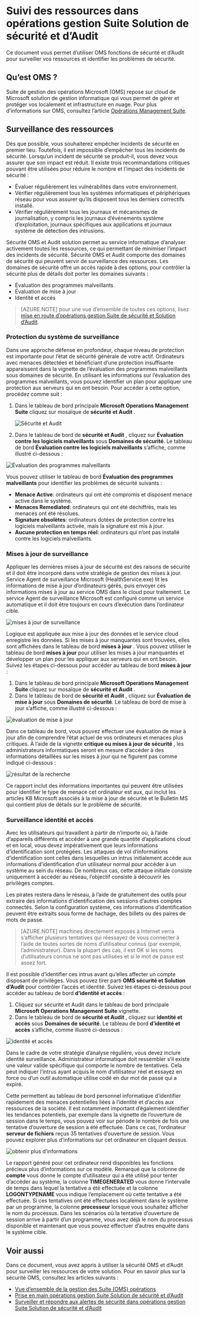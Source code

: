 <properties
   pageTitle="Suivi des ressources dans les opérations de sécurité Suite de gestion et d’Audit Solution | Microsoft Azure"
   description="Ce document vous permet d’utiliser la sécurité OMS et Audit des fonctionnalités pour surveiller vos ressources et identifier les problèmes de sécurité."
   services="operations-management-suite"
   documentationCenter="na"
   authors="YuriDio"
   manager="swadhwa"
   editor=""/>

<tags
   ms.service="operations-management-suite"
   ms.topic="article" 
   ms.devlang="na"
   ms.tgt_pltfrm="na"
   ms.workload="na"
   ms.date="10/18/2016"
   ms.author="yurid"/>

# <a name="monitoring-resources-in-operations-management-suite-security-and-audit-solution"></a>Suivi des ressources dans opérations gestion Suite Solution de sécurité et d’Audit

Ce document vous permet d’utiliser OMS fonctions de sécurité et d’Audit pour surveiller vos ressources et identifier les problèmes de sécurité.

## <a name="what-is-oms"></a>Qu’est OMS ?

Suite de gestion des opérations Microsoft (OMS) repose sur cloud de Microsoft solution de gestion informatique qui vous permet de gérer et protéger vos localement et infrastructure en nuage. Pour plus d’informations sur OMS, consultez l’article [Opérations Management Suite](https://technet.microsoft.com/library/mt484091.aspx).

## <a name="monitoring-resources"></a>Surveillance des ressources

Dès que possible, vous souhaiterez empêcher incidents de sécurité en premier lieu. Toutefois, il est impossible d’empêcher tous les incidents de sécurité. Lorsqu’un incident de sécurité se produit-il, vous devez vous assurer que son impact est réduit.  Il existe trois recommandations critiques pouvant être utilisées pour réduire le nombre et l’impact des incidents de sécurité :

- Évaluer régulièrement les vulnérabilités dans votre environnement.
- Vérifier régulièrement tous les systèmes informatiques et périphériques réseau pour vous assurer qu’ils disposent tous les derniers correctifs installé.
- Vérifier régulièrement tous les journaux et mécanismes de journalisation, y compris les journaux d’événements système d’exploitation, journaux spécifiques aux applications et journaux système de détection des intrusions.

Sécurité OMS et Audit solution permet au service informatique d’analyser activement toutes les ressources, ce qui permettant de minimiser l’impact des incidents de sécurité. Sécurité OMS et Audit comporte des domaines de sécurité qui peuvent servir de surveillance des ressources. Les domaines de sécurité offre un accès rapide à des options, pour contrôler la sécurité plus de détails doit porter les domaines suivants :

- Évaluation des programmes malveillants
- Évaluation de mise à jour
- Identité et accès

> [AZURE.NOTE] pour une vue d’ensemble de toutes ces options, lisez [mise en route d’opérations gestion Suite de sécurité et Solution d’Audit](oms-security-getting-started.md).

### <a name="monitoring-system-protection"></a>Protection du système de surveillance

Dans une approche défense en profondeur, chaque niveau de protection est importante pour l’état de sécurité générale de votre actif. Ordinateurs avec menaces détectées et bénéficiant d’une protection insuffisante apparaissent dans la vignette de l’évaluation des programmes malveillants sous domaines de sécurité. En utilisant les informations sur l’évaluation des programmes malveillants, vous pouvez identifier un plan pour appliquer une protection aux serveurs qui en ont besoin. Pour accéder à cette option, procédez comme suit :

1. Dans le tableau de bord principale **Microsoft Operations Management Suite** cliquez sur mosaïque de **sécurité et Audit** .

    ![Sécurité et Audit](./media/oms-security-responding-alerts/oms-security-responding-alerts-fig1.png)

2. Dans le tableau de bord de **sécurité et Audit** , cliquez sur **Évaluation contre les logiciels malveillants** sous **Domaines de sécurité**. Le tableau de bord **Évaluation contre les logiciels malveillants** s’affiche, comme illustré ci-dessous :

![Évaluation des programmes malveillants](./media/oms-security-monitoring-resources/oms-security-monitoring-resources-fig2-ga.png)

Vous pouvez utiliser le tableau de bord **Évaluation des programmes malveillants** pour identifier les problèmes de sécurité suivants :

- **Menace Active**: ordinateurs qui ont été compromis et disposent menace active dans le système.
- **Menaces Remediated**: ordinateurs qui ont été déchiffrés, mais les menaces ont été résolues.
- **Signature obsolètes**: ordinateurs dotées de protection contre les logiciels malveillants activée, mais la signature est mis à jour.
- **Aucune protection en temps réel**: ordinateurs qui n’ont pas installé contre les logiciels malveillants.

### <a name="monitoring-updates"></a>Mises à jour de surveillance 

Appliquer les dernières mises à jour de sécurité est des raisons de sécurité et il doit être incorporé dans votre stratégie de gestion des mises à jour. Service Agent de surveillance Microsoft (HealthService.exe) lit les informations de mise à jour d’ordinateurs gérés, puis envoyer ces informations mises à jour au service OMS dans le cloud pour traitement. Le service Agent de surveillance Microsoft est configuré comme un service automatique et il doit être toujours en cours d’exécution dans l’ordinateur cible.

![mises à jour de surveillance](./media/oms-security-monitoring-resources/oms-security-monitoring-resources-fig3.png)

Logique est appliquée aux mise à jour des données et le service cloud enregistre les données. Si les mises à jour manquantes sont trouvées, elles sont affichées dans le tableau de bord **mises à jour** . Vous pouvez utiliser le tableau de bord **mises à jour** pour utiliser les mises à jour manquantes et développer un plan pour les appliquer aux serveurs qui en ont besoin. Suivez les étapes ci-dessous pour accéder au tableau de bord **mises à jour** :

1. Dans le tableau de bord principale **Microsoft Operations Management Suite** cliquez sur mosaïque de **sécurité et Audit** .
2. Dans le tableau de bord de **sécurité et Audit** , cliquez sur **Évaluation de mise à jour** sous **Domaines de sécurité**. Le tableau de bord de mise à jour s’affiche, comme illustré ci-dessous :

![évaluation de mise à jour](./media/oms-security-monitoring-resources/oms-security-monitoring-resources-fig4.png)

Dans ce tableau de bord, vous pouvez effectuer une évaluation de mise à jour afin de comprendre l’état actuel de vos ordinateurs et menaces plus critiques. À l’aide de la vignette **critique ou mises à jour de sécurité** , les administrateurs informatiques seront en mesure d’accéder à des informations détaillées sur les mises à jour qui ne figurent pas comme indiqué ci-dessous :

![résultat de la recherche](./media/oms-security-monitoring-resources/oms-security-monitoring-resources-fig5.png)

Ce rapport inclut des informations importantes qui peuvent être utilisées pour identifier le type de menace cet ordinateur est aux, qui inclut les articles KB Microsoft associés à la mise à jour de sécurité et le Bulletin MS qui contient plus de détails sur le problème de sécurité.

### <a name="monitoring-identity-and-access"></a>Surveillance identité et accès

Avec les utilisateurs qui travaillent à partir de n’importe où, à l’aide d’appareils différents et accéder à une grande quantité d’applications cloud et en local, vous devez impérativement que leurs informations d’identification sont protégées. Les attaques de vol d’informations d’identification sont celles dans lesquelles un intrus initialement accède aux informations d’identification d’un utilisateur normal pour accéder à un système au sein du réseau. De nombreux cas, cette attaque initiale consiste uniquement à accéder au réseau, l’objectif consiste à découvrir les privilèges comptes. 

Les pirates restera dans le réseau, à l’aide de gratuitement des outils pour extraire des informations d’identification des sessions d’autres comptes connectés. Selon la configuration système, ces informations d’identification peuvent être extraits sous forme de hachage, des billets ou des paires de mots de passe.  

> [AZURE.NOTE] machines directement exposés à Internet verra s’afficher plusieurs tentatives qui réessayez de vous connecter à l’aide de toutes sortes de noms d’utilisateur connus (par exemple, l’administrateur). Dans la plupart des cas, il est OK si les noms d’utilisateurs connus ne sont pas utilisées et si le mot de passe est assez fort.

Il est possible d’identifier ces intrus avant qu’elles affecter un compte disposant de privilèges. Vous pouvez tirer parti **OMS sécurité et Solution d’Audit** pour contrôler l’accès et identité. Suivez les étapes ci-dessous pour accéder au tableau de bord **d’identité et accès** :

1. Cliquez sur sécurité et Audit dans le tableau de bord principale **Microsoft Operations Management Suite** vignette.
2. Dans le tableau de bord de **sécurité et Audit** , cliquez sur **identité et accès** sous **Domaines de sécurité**. Le tableau de bord **d’identité et accès** s’affiche, comme illustré ci-dessous :

![identité et accès](./media/oms-security-monitoring-resources/oms-security-monitoring-resources-fig6-ga.png)

Dans le cadre de votre stratégie d’analyse régulière, vous devez inclure identité surveillance. Administrateur informatique doit ressembler s’il existe une valeur valide spécifique qui comporte le nombre de tentatives. Cela peut indiquer l’intrus ayant acquis le nom d’utilisateur réel et essayez en force ou d’un outil automatique utilise codé en dur mot de passe qui a expiré.

Cette permettent au tableau de bord personnel informatique d’identifier rapidement des menaces potentielles liées à l’identité et d’accès aux ressources de la société. Il est notamment important d’également identifier les tendances potentiels, par exemple dans la vignette de l’ouverture de session dans le temps, vous pouvez voir sur période le nombre de fois une tentative d’ouverture de session a été effectuée. Dans ce cas, l’ordinateur **serveur de fichiers** reçus 35 tentatives d’ouverture de session. Vous pouvez explorer plus d’informations sur cet ordinateur en cliquant dessus. 

![obtenir plus d’informations](./media/oms-security-monitoring-resources/oms-security-monitoring-resources-fig7-new.png)

Le rapport généré pour cet ordinateur rend disponibles les fonctions précieux plus d’informations sur ce modèle. Remarqué que la colonne de **compte** vous donne le compte d’utilisateur qui a été utilisé pour tenter d’accéder au système, la colonne **TIMEGENERATED** vous donne l’intervalle de temps dans lequel la tentative a été effectuée et la colonne **LOGONTYPENAME** vous indique l’emplacement où cette tentative a été effectuée. Si ces tentatives ont été effectuées localement dans le système par un programme, la colonne **processeur** lorsque vous souhaitez afficher le nom du processus. Dans les scénarios où la tentative d’ouverture de session arrive à partir d’un programme, vous avez déjà le nom du processus disponible et maintenant que vous pouvez effectuer d’autres enquête dans le système cible.

## <a name="see-also"></a>Voir aussi

Dans ce document, vous avez appris à utiliser la sécurité OMS et d’Audit pour surveiller les ressources de votre solution. Pour en savoir plus sur la sécurité OMS, consultez les articles suivants :

- [Vue d’ensemble de la gestion des Suite (OMS) opérations](operations-management-suite-overview.md)
- [Prise en main opérations gestion Suite Solution de sécurité et d’Audit](oms-security-getting-started.md)
- [Surveiller et répondre aux alertes de sécurité dans opérations gestion Suite Solution de sécurité et d’Audit](oms-security-responding-alerts.md)